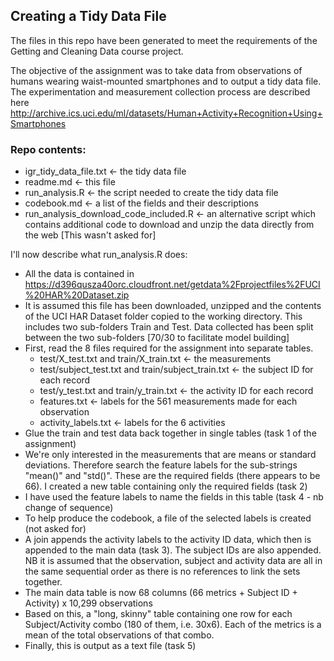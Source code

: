 ## Creating a Tidy Data File

The files in this repo have been generated to meet the requirements of the Getting and Cleaning Data course project.

The objective of the assignment was to take data from observations of humans wearing waist-mounted smartphones and to output a tidy data file. The experimentation and measurement collection process are described here http://archive.ics.uci.edu/ml/datasets/Human+Activity+Recognition+Using+Smartphones

### Repo contents:
* igr_tidy_data_file.txt <- the tidy data file
* readme.md <- this file
* run_analysis.R <- the script needed to create the tidy data file
* codebook.md <- a list of the fields and their descriptions
* run_analysis_download_code_included.R <- an alternative script which contains additional code to download and unzip the data directly from the web [This wasn't asked for]

I'll now describe what run_analysis.R does:
* All the data is contained in https://d396qusza40orc.cloudfront.net/getdata%2Fprojectfiles%2FUCI%20HAR%20Dataset.zip
* It is assumed this file has been downloaded, unzipped and the contents of the UCI HAR Dataset folder copied to the working directory. This includes two sub-folders Train and Test. Data collected has been split between the two sub-folders [70/30 to facilitate model building]
* First, read the 8 files required for the assignment into separate tables.
	- test/X_test.txt and train/X_train.txt <- the measurements
	- test/subject_test.txt and train/subject_train.txt <- the subject ID for each record
	- test/y_test.txt and train/y_train.txt <- the activity ID for each record
	- features.txt <- labels for the 561 measurements made for each observation
	- activity_labels.txt <- labels for the 6 activities
* Glue the train and test data back together in single tables (task 1 of the assignment)
* We're only interested in the measurements that are means or standard deviations. Therefore search the feature labels for the sub-strings "mean()" and "std()". These are the required fields (there appears to be 66). I created a new table containing only the required fields (task 2)
* I have used the feature labels to name the fields in this table (task 4 - nb change of sequence)
* To help produce the codebook, a file of the selected labels is created (not asked for)
* A join appends the activity labels to the activity ID data, which then is appended to the main data (task 3). The subject IDs are also appended. NB it is assumed that the observation, subject and activity data are all in the same sequential order as there is no references to link the sets together.
* The main data table is now 68 columns (66 metrics + Subject ID + Activity) x 10,299 observations
* Based on this, a "long, skinny" table containing one row for each Subject/Activity combo (180 of them, i.e. 30x6). Each of the metrics is a mean of the total observations of that combo.
* Finally, this is output as a text file (task 5)









